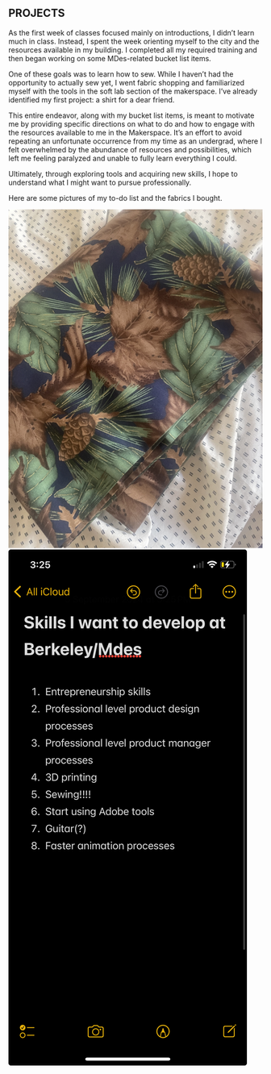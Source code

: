 ## PROJECTS

As the first week of classes focused mainly on introductions, I didn’t learn much in class. Instead, I spent the week orienting myself to the city and the resources available in my building. I completed all my required training and then began working on some MDes-related bucket list items.

One of these goals was to learn how to sew. While I haven’t had the opportunity to actually sew yet, I went fabric shopping and familiarized myself with the tools in the soft lab section of the makerspace. I’ve already identified my first project: a shirt for a dear friend.

This entire endeavor, along with my bucket list items, is meant to motivate me by providing specific directions on what to do and how to engage with the resources available to me in the Makerspace. It’s an effort to avoid repeating an unfortunate occurrence from my time as an undergrad, where I felt overwhelmed by the abundance of resources and possibilities, which left me feeling paralyzed and unable to fully learn everything I could.

Ultimately, through exploring tools and acquiring new skills, I hope to understand what I might want to pursue professionally.

Here are some pictures of my to-do list and the fabrics I bought.

![](https://github.com/Berkeley-MDes/tdf-fa23-Alphaam/blob/main/Week%201/media/IMG_2983.JPG)
![](https://github.com/Berkeley-MDes/tdf-fa23-Alphaam/blob/main/Week%201/media/IMG_4072C830734A-1.jpeg)
